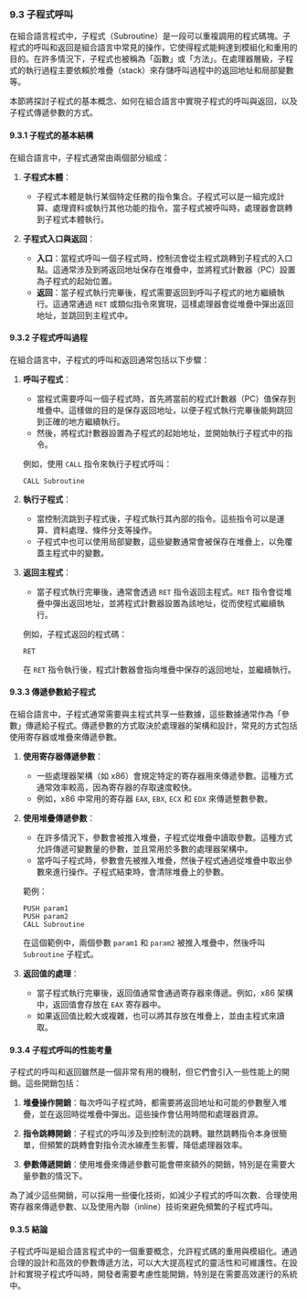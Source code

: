 ### 9.3 子程式呼叫

在組合語言程式中，子程式（Subroutine）是一段可以重複調用的程式碼塊。子程式的呼叫和返回是組合語言中常見的操作，它使得程式能夠達到模組化和重用的目的。在許多情況下，子程式也被稱為「函數」或「方法」。在處理器層級，子程式的執行過程主要依賴於堆疊（stack）來存儲呼叫過程中的返回地址和局部變數等。

本節將探討子程式的基本概念、如何在組合語言中實現子程式的呼叫與返回，以及子程式傳遞參數的方式。

#### 9.3.1 子程式的基本結構

在組合語言中，子程式通常由兩個部分組成：

1. **子程式本體**：
   - 子程式本體是執行某個特定任務的指令集合。子程式可以是一組完成計算、處理資料或執行其他功能的指令。當子程式被呼叫時，處理器會跳轉到子程式本體執行。
   
2. **子程式入口與返回**：
   - **入口**：當程式呼叫一個子程式時，控制流會從主程式跳轉到子程式的入口點。這通常涉及到將返回地址保存在堆疊中，並將程式計數器（PC）設置為子程式的起始位置。
   - **返回**：當子程式執行完畢後，程式需要返回到呼叫子程式的地方繼續執行。這通常通過 `RET` 或類似指令來實現，這樣處理器會從堆疊中彈出返回地址，並跳回到主程式中。

#### 9.3.2 子程式呼叫過程

在組合語言中，子程式的呼叫和返回通常包括以下步驟：

1. **呼叫子程式**：
   - 當程式需要呼叫一個子程式時，首先將當前的程式計數器（PC）值保存到堆疊中。這樣做的目的是保存返回地址，以便子程式執行完畢後能夠跳回到正確的地方繼續執行。
   - 然後，將程式計數器設置為子程式的起始地址，並開始執行子程式中的指令。

   例如，使用 `CALL` 指令來執行子程式呼叫：

   ```
   CALL Subroutine
   ```

2. **執行子程式**：
   - 當控制流跳到子程式後，子程式執行其內部的指令。這些指令可以是運算、資料處理、條件分支等操作。
   - 子程式中也可以使用局部變數，這些變數通常會被保存在堆疊上，以免覆蓋主程式中的變數。

3. **返回主程式**：
   - 當子程式執行完畢後，通常會透過 `RET` 指令返回主程式。`RET` 指令會從堆疊中彈出返回地址，並將程式計數器設置為該地址，從而使程式繼續執行。
   
   例如，子程式返回的程式碼：

   ```
   RET
   ```

   在 `RET` 指令執行後，程式計數器會指向堆疊中保存的返回地址，並繼續執行。

#### 9.3.3 傳遞參數給子程式

在組合語言中，子程式通常需要與主程式共享一些數據，這些數據通常作為「參數」傳遞給子程式。傳遞參數的方式取決於處理器的架構和設計，常見的方式包括使用寄存器或堆疊來傳遞參數。

1. **使用寄存器傳遞參數**：
   - 一些處理器架構（如 x86）會規定特定的寄存器用來傳遞參數。這種方式通常效率較高，因為寄存器的存取速度較快。
   - 例如，x86 中常用的寄存器 `EAX`, `EBX`, `ECX` 和 `EDX` 來傳遞整數參數。

2. **使用堆疊傳遞參數**：
   - 在許多情況下，參數會被推入堆疊，子程式從堆疊中讀取參數。這種方式允許傳遞可變數量的參數，並且常用於多數的處理器架構中。
   - 當呼叫子程式時，參數會先被推入堆疊，然後子程式通過從堆疊中取出參數來進行操作。子程式結束時，會清除堆疊上的參數。

   範例：
   ```
   PUSH param1
   PUSH param2
   CALL Subroutine
   ```

   在這個範例中，兩個參數 `param1` 和 `param2` 被推入堆疊中，然後呼叫 `Subroutine` 子程式。

3. **返回值的處理**：
   - 當子程式執行完畢後，返回值通常會通過寄存器來傳遞。例如，x86 架構中，返回值會存放在 `EAX` 寄存器中。
   - 如果返回值比較大或複雜，也可以將其存放在堆疊上，並由主程式來讀取。

#### 9.3.4 子程式呼叫的性能考量

子程式的呼叫和返回雖然是一個非常有用的機制，但它們會引入一些性能上的開銷。這些開銷包括：

1. **堆疊操作開銷**：每次呼叫子程式時，都需要將返回地址和可能的參數壓入堆疊，並在返回時從堆疊中彈出。這些操作會佔用時間和處理器資源。

2. **指令跳轉開銷**：子程式的呼叫涉及到控制流的跳轉。雖然跳轉指令本身很簡單，但頻繁的跳轉會對指令流水線產生影響，降低處理器效率。

3. **參數傳遞開銷**：使用堆疊來傳遞參數可能會帶來額外的開銷，特別是在需要大量參數的情況下。

為了減少這些開銷，可以採用一些優化技術，如減少子程式的呼叫次數、合理使用寄存器來傳遞參數、以及使用內聯（inline）技術來避免頻繁的子程式呼叫。

#### 9.3.5 結論

子程式呼叫是組合語言程式中的一個重要概念，允許程式碼的重用與模組化。通過合理的設計和高效的參數傳遞方法，可以大大提高程式的靈活性和可維護性。在設計和實現子程式呼叫時，開發者需要考慮性能開銷，特別是在需要高效運行的系統中。